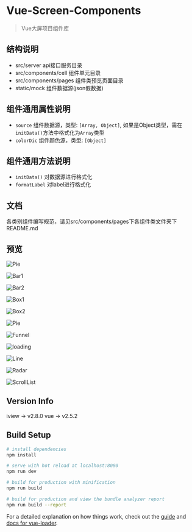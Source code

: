 # Vue-Screen-Components  

> Vue大屏项目组件库

## 结构说明
  - src/server api接口服务目录
  - src/components/cell 组件单元目录
  - src/components/pages 组件类预览页面目录
  - static/mock 组件数据源(json假数据)

## 组件通用属性说明
  - ```source``` 组件数据源，类型: ```[Array, Object]```, 如果是Object类型，需在```initData()```方法中格式化为```Array```类型
  - ```colorDic``` 组件颜色源，类型: ```[Object]```

## 组件通用方法说明
  - ```initData()``` 对数据源进行格式化
  - ```formatLabel``` 对label进行格式化

## 文档
  各类别组件编写规范，请见src/components/pages下各组件类文件夹下README.md

## 预览

![Pie](/static/tinified/pie.png)

![Bar1](/static/tinified/bar-1.png)

![Bar2](/static/tinified/bar-2.png)

![Box1](/static/tinified/box-1.png)

![Box2](/static/tinified/box-2.png)

![Pie](/static/tinified/pie.png)

![Funnel](/static/tinified/funnel.png)

![loading](/static/tinified/loading.png)

![Line](/static/tinified/line.png)

![Radar](/static/tinified/radar.png)

![ScrollList](/static/tinified/scroll-list.png)

## Version Info

iview -> v2.8.0
vue -> v2.5.2

## Build Setup

``` bash
# install dependencies
npm install

# serve with hot reload at localhost:8080
npm run dev

# build for production with minification
npm run build

# build for production and view the bundle analyzer report
npm run build --report
```

For a detailed explanation on how things work, check out the [guide](http://vuejs-templates.github.io/webpack/) and [docs for vue-loader](http://vuejs.github.io/vue-loader).

